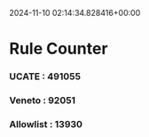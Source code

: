 2024-11-10 02:14:34.828416+00:00
# Rule Counter 
 ### UCATE : 491055

 ### Veneto : 92051

 ### Allowlist : 13930